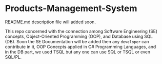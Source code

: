 # Products-Management-System

README.md description file will added soon.

This repo concerned with the connection among Software Engineering (SE) concepts, Object-Oriented Programming (OOP), and Database using SQL (DB).
Soon the SE Documentation will be added then any `developer` can contribute in it, OOP Conecpts applied in C# Programming Languages, and in the DB part, we used TSQL but any one can use SQL or TSQL or even SQL/PL.
